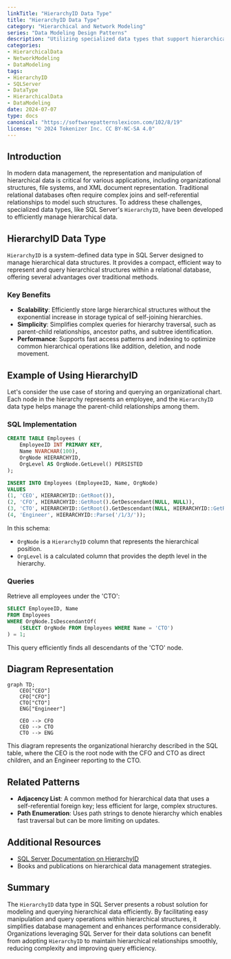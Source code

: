 ```yaml
---
linkTitle: "HierarchyID Data Type"
title: "HierarchyID Data Type"
category: "Hierarchical and Network Modeling"
series: "Data Modeling Design Patterns"
description: "Utilizing specialized data types that support hierarchical data structures in databases."
categories:
- HierarchicalData
- NetworkModeling
- DataModeling
tags:
- HierarchyID
- SQLServer
- DataType
- HierarchicalData
- DataModeling
date: 2024-07-07
type: docs
canonical: "https://softwarepatternslexicon.com/102/8/19"
license: "© 2024 Tokenizer Inc. CC BY-NC-SA 4.0"
---
```


## Introduction

In modern data management, the representation and manipulation of hierarchical data is critical for various applications, including organizational structures, file systems, and XML document representation. Traditional relational databases often require complex joins and self-referential relationships to model such structures. To address these challenges, specialized data types, like SQL Server's `HierarchyID`, have been developed to efficiently manage hierarchical data.

## HierarchyID Data Type

`HierarchyID` is a system-defined data type in SQL Server designed to manage hierarchical data structures. It provides a compact, efficient way to represent and query hierarchical structures within a relational database, offering several advantages over traditional methods.

### Key Benefits
- **Scalability**: Efficiently store large hierarchical structures without the exponential increase in storage typical of self-joining hierarchies.
- **Simplicity**: Simplifies complex queries for hierarchy traversal, such as parent-child relationships, ancestor paths, and subtree identification.
- **Performance**: Supports fast access patterns and indexing to optimize common hierarchical operations like addition, deletion, and node movement.

## Example of Using HierarchyID

Let's consider the use case of storing and querying an organizational chart. Each node in the hierarchy represents an employee, and the `HierarchyID` data type helps manage the parent-child relationships among them.

### SQL Implementation

```sql
CREATE TABLE Employees (
    EmployeeID INT PRIMARY KEY,
    Name NVARCHAR(100),
    OrgNode HIERARCHYID,
    OrgLevel AS OrgNode.GetLevel() PERSISTED
);

INSERT INTO Employees (EmployeeID, Name, OrgNode)
VALUES
(1, 'CEO', HIERARCHYID::GetRoot()),
(2, 'CFO', HIERARCHYID::GetRoot().GetDescendant(NULL, NULL)),
(3, 'CTO', HIERARCHYID::GetRoot().GetDescendant(NULL, HIERARCHYID::GetRoot().GetDescendant(NULL, NULL))),
(4, 'Engineer', HIERARCHYID::Parse('/1/3/'));
```

In this schema:
- `OrgNode` is a `HierarchyID` column that represents the hierarchical position.
- `OrgLevel` is a calculated column that provides the depth level in the hierarchy.

### Queries

Retrieve all employees under the 'CTO':

```sql
SELECT EmployeeID, Name
FROM Employees
WHERE OrgNode.IsDescendantOf(
    (SELECT OrgNode FROM Employees WHERE Name = 'CTO')
) = 1;
```

This query efficiently finds all descendants of the 'CTO' node.

## Diagram Representation

```mermaid
graph TD;
    CEO["CEO"]
    CFO["CFO"]
    CTO["CTO"]
    ENG["Engineer"]
    
    CEO --> CFO
    CEO --> CTO
    CTO --> ENG
```

This diagram represents the organizational hierarchy described in the SQL table, where the CEO is the root node with the CFO and CTO as direct children, and an Engineer reporting to the CTO.

## Related Patterns

- **Adjacency List**: A common method for hierarchical data that uses a self-referential foreign key; less efficient for large, complex structures.
- **Path Enumeration**: Uses path strings to denote hierarchy which enables fast traversal but can be more limiting on updates.

## Additional Resources

- [SQL Server Documentation on HierarchyID](https://docs.microsoft.com/en-us/sql/relational-databases/hierarchical-data-sql-server)
- Books and publications on hierarchical data management strategies.

## Summary

The `HierarchyID` data type in SQL Server presents a robust solution for modeling and querying hierarchical data efficiently. By facilitating easy manipulation and query operations within hierarchical structures, it simplifies database management and enhances performance considerably. Organizations leveraging SQL Server for their data solutions can benefit from adopting `HierarchyID` to maintain hierarchical relationships smoothly, reducing complexity and improving query efficiency.
